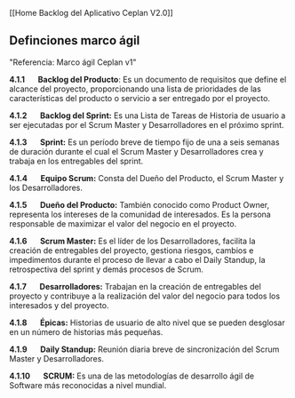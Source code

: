 [[Home Backlog del Aplicativo Ceplan V2.0]]

## Definciones marco ágil
"Referencia: Marco ágil Ceplan v1"

**4.1.1**      **Backlog del Producto**: Es un documento de requisitos que define el alcance del proyecto, proporcionando una lista de prioridades de las características del producto o servicio a ser entregado por el proyecto.

**4.1.2**      **Backlog del Sprint:** Es una Lista de Tareas de Historia de usuario a ser ejecutadas por el Scrum Master y Desarrolladores en el próximo sprint.

**4.1.3**      **Sprint:** Es un período breve de tiempo fijo de una a seis semanas de duración durante el cual el Scrum Master y Desarrolladores crea y trabaja en los entregables del sprint.

**4.1.4**      **Equipo Scrum:** Consta del Dueño del Producto, el Scrum Master y los Desarrolladores.

**4.1.5**      **Dueño del Producto:** También conocido como Product Owner, representa los intereses de la comunidad de interesados. Es la persona responsable de maximizar el valor del negocio en el proyecto.

**4.1.6**      **Scrum Master:** Es el líder de los Desarrolladores, facilita la creación de entregables del proyecto, gestiona riesgos, cambios e impedimentos durante el proceso de llevar a cabo el Daily Standup, la retrospectiva del sprint y demás procesos de Scrum.

**4.1.7**      **Desarrolladores:** Trabajan en la creación de entregables del proyecto y contribuye a la realización del valor del negocio para todos los interesados y del proyecto.

**4.1.8**      **Épicas:** Historias de usuario de alto nivel que se pueden desglosar en un número de historias más pequeñas.

**4.1.9**      **Daily Standup:** Reunión diaria breve de sincronización del Scrum Master y Desarrolladores.

**4.1.10**      **SCRUM:** Es una de las metodologías de desarrollo ágil de Software más reconocidas a nivel mundial.